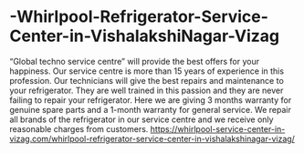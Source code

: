 # -Whirlpool-Refrigerator-Service-Center-in-VishalakshiNagar-Vizag
“Global techno service centre” will provide the best offers for your happiness. Our service centre is more than 15 years of experience in this profession. Our technicians will give the best repairs and maintenance to your refrigerator. They are well trained in this passion and they are never failing to repair your refrigerator. Here we are giving 3 months warranty for genuine spare parts and a 1-month warranty for general service. We repair all brands of the refrigerator in our service centre and we receive only reasonable charges from customers.   https://whirlpool-service-center-in-vizag.com/whirlpool-refrigerator-service-center-in-vishalakshinagar-vizag/
